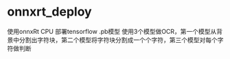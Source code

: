 # onnxrt_deploy
使用onnxRt CPU 部署tensorflow .pb模型
使用3个模型做OCR，第一个模型从背景中分割出字符块，第二个模型将字符块分割成一个个字符，第三个模型对每个字符做判断
